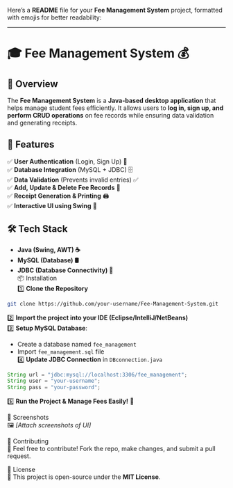 Here’s a **README** file for your **Fee Management System** project, formatted with emojis for better readability:

---

# 🎓 Fee Management System 💰

## 📌 Overview  
The **Fee Management System** is a **Java-based desktop application** that helps manage student fees efficiently. It allows users to **log in, sign up, and perform CRUD operations** on fee records while ensuring data validation and generating receipts.

## 🚀 Features  
✅ **User Authentication** (Login, Sign Up) 🔑  
✅ **Database Integration** (MySQL + JDBC) 🗄️  
✅ **Data Validation** (Prevents invalid entries) ✅  
✅ **Add, Update & Delete Fee Records** 📝  
✅ **Receipt Generation & Printing** 🖨️  
✅ **Interactive UI using Swing** 🎨  

## 🛠️ Tech Stack  
- **Java (Swing, AWT) ☕**  
- **MySQL (Database) 🛢️**  
- **JDBC (Database Connectivity) 🔌**  
 📦 Installation  
1️⃣ **Clone the Repository**  
```sh
git clone https://github.com/your-username/Fee-Management-System.git
```
2️⃣ **Import the project into your IDE (Eclipse/IntelliJ/NetBeans)**  
3️⃣ **Setup MySQL Database**:  
   - Create a database named `fee_management`  
   - Import `fee_management.sql` file  
4️⃣ **Update JDBC Connection** in `DBconnection.java`  
```java
String url = "jdbc:mysql://localhost:3306/fee_management";
String user = "your-username";
String pass = "your-password";
```
5️⃣ **Run the Project & Manage Fees Easily!** 🎉

📸 Screenshots  
🖼️ *[Attach screenshots of UI]*  

 🤝 Contributing  
🚀 Feel free to contribute! Fork the repo, make changes, and submit a pull request.

📄 License  
📝 This project is open-source under the **MIT License**.
